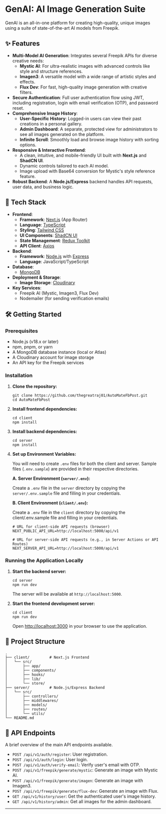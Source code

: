 # GenAI: AI Image Generation Suite

GenAI is an all-in-one platform for creating high-quality, unique images using a suite of state-of-the-art AI models from Freepik.

## ✨ Features

-   **Multi-Model AI Generation**: Integrates several Freepik APIs for diverse creative needs:
    -   **Mystic AI**: For ultra-realistic images with advanced controls like style and structure references.
    -   **Imagen3**: A versatile model with a wide range of artistic styles and effects.
    -   **Flux Dev**: For fast, high-quality image generation with creative filters.
-   **Secure Authentication**: Full user authentication flow using JWT, including registration, login with email verification (OTP), and password reset.
-   **Comprehensive Image History**:
    -   **User-Specific History**: Logged-in users can view their past creations in a personal gallery.
    -   **Admin Dashboard**: A separate, protected view for administrators to see all images generated on the platform.
    -   **Infinite Scroll**: Smoothly load and browse image history with sorting options.
-   **Responsive & Interactive Frontend**:
    -   A clean, intuitive, and mobile-friendly UI built with **Next.js** and **ShadCN UI**.
    -   Dynamic controls tailored to each AI model.
    -   Image upload with Base64 conversion for Mystic's style reference feature.
-   **Robust Backend**: A **Node.js/Express** backend handles API requests, user data, and business logic.

## 🚀 Tech Stack

-   **Frontend**:
    -   **Framework**: [Next.js](https://nextjs.org/) (App Router)
    -   **Language**: [TypeScript](https://www.typescriptlang.org/)
    -   **Styling**: [Tailwind CSS](https://tailwindcss.com/)
    -   **UI Components**: [ShadCN UI](https://ui.shadcn.com/)
    -   **State Management**: [Redux Toolkit](https://redux-toolkit.js.org/)
    -   **API Client**: [Axios](https://axios-http.com/)
-   **Backend**:
    -   **Framework**: [Node.js](https://nodejs.org/) with [Express](https://expressjs.com/)
    -   **Language**: JavaScript/TypeScript
-   **Database**:
    -   [MongoDB](https://www.mongodb.com/)
-   **Deployment & Storage**:
    -   **Image Storage**: [Cloudinary](https://cloudinary.com/)
-   **Key Services**:
    -   Freepik AI (Mystic, Imagen3, Flux Dev)
    -   Nodemailer (for sending verification emails)

## 🛠️ Getting Started

### Prerequisites

-   Node.js (v18.x or later)
-   npm, pnpm, or yarn
-   A MongoDB database instance (local or Atlas)
-   A Cloudinary account for image storage
-   An API key for the Freepik services

### Installation

1.  **Clone the repository:**
    ```
    git clone https://github.com/thegreatraj01/AutoMateFbPost.git
    cd AutoMateFbPost
    ```

2.  **Install frontend dependencies:**
    ```
    cd client
    npm install
    ```

3.  **Install backend dependencies:**
    ```
    cd server
    npm install
    ```

4.  **Set up Environment Variables:**

    You will need to create `.env` files for both the client and server. Sample files (`.env.sample`) are provided in their respective directories.

    **A. Server Environment (`server/.env`):**
    
    Create a `.env` file in the `server` directory by copying the `server/.env.sample` file and filling in your credentials.

    **B. Client Environment (`client/.env`):**
    
    Create a `.env` file in the `client` directory by copying the client/.env.sample file and filling in your credentials.

    ```
    # URL for client-side API requests (browser)
    NEXT_PUBLIC_API_URL=http://localhost:5000/api/v1

    # URL for server-side API requests (e.g., in Server Actions or API Routes)
    NEXT_SERVER_API_URL=http://localhost:5000/api/v1
    ```

### Running the Application Locally

1.  **Start the backend server:**
    ```
    cd server
    npm run dev
    ```
    The server will be available at `http://localhost:5000`.

2.  **Start the frontend development server:**
    ```
    cd client
    npm run dev
    ```
    Open [http://localhost:3000](http://localhost:3000) in your browser to use the application.

## 📁 Project Structure

```
.
├── client/         # Next.js Frontend
│   └── src/
│       ├── app/
│       ├── components/
│       ├── hooks/
│       ├── lib/
│       └── store/
├── server/         # Node.js/Express Backend
│   └── src/
│       ├── controllers/
│       ├── middlewares/
│       ├── models/
│       ├── routes/
│       └── utils/
└── README.md
```

## 📄 API Endpoints

A brief overview of the main API endpoints available.

-   `POST /api/v1/auth/register`: User registration.
-   `POST /api/v1/auth/login`: User login.
-   `POST /api/v1/auth/verify-email`: Verify user's email with OTP.
-   `POST /api/v1/freepik/generate/mystic`: Generate an image with Mystic AI.
-   `POST /api/v1/freepik/generate/imagen`: Generate an image with Imagen3.
-   `POST /api/v1/freepik/generate/flux-dev`: Generate an image with Flux.
-   `GET /api/v1/history/user`: Get the authenticated user's image history.
-   `GET /api/v1/history/admin`: Get all images for the admin dashboard.

---
```
